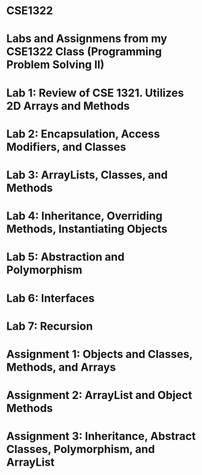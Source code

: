 # CSE1322
# Labs and Assignmens from my CSE1322 Class (Programming Problem Solving II)
# Lab 1: Review of CSE 1321. Utilizes 2D Arrays and Methods
# Lab 2: Encapsulation, Access Modifiers, and Classes
# Lab 3: ArrayLists, Classes, and Methods
# Lab 4: Inheritance, Overriding Methods, Instantiating Objects
# Lab 5: Abstraction and Polymorphism
# Lab 6: Interfaces
# Lab 7: Recursion

# Assignment 1: Objects and Classes, Methods, and Arrays
# Assignment 2: ArrayList and Object Methods
# Assignment 3: Inheritance, Abstract Classes, Polymorphism, and ArrayList
